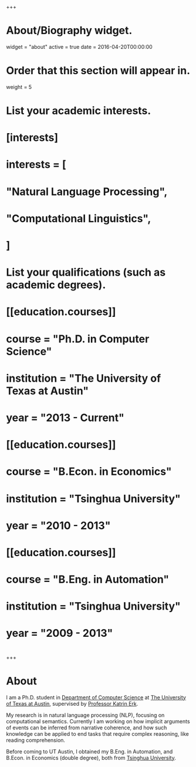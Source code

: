 +++
# About/Biography widget.
widget = "about"
active = true
date = 2016-04-20T00:00:00

# Order that this section will appear in.
weight = 5

# List your academic interests.
# [interests]
#   interests = [
#     "Natural Language Processing",
#     "Computational Linguistics",
#   ]

# List your qualifications (such as academic degrees).
# [[education.courses]]
#   course = "Ph.D. in Computer Science"
#   institution = "The University of Texas at Austin"
#   year = "2013 - Current"
# 
# [[education.courses]]
#   course = "B.Econ. in Economics"
#   institution = "Tsinghua University"
#   year = "2010 - 2013"
# 
# [[education.courses]]
#   course = "B.Eng. in Automation"
#   institution = "Tsinghua University"
#   year = "2009 - 2013"
#  
+++

# About

I am a Ph.D. student in [Department of Computer Science](https://www.cs.utexas.edu) at [The University of Texas at Austin](https://www.utexas.edu), supervised by [Professor Katrin Erk](http://www.katrinerk.com).

My research is in natural language processing (NLP), focusing on computational semantics. Currently I am working on how implicit arguments of events can be inferred from narrative coherence, and how such knowledge can be applied to end tasks that require complex reasoning, like reading comprehension.

Before coming to UT Austin, I obtained my B.Eng. in Automation, and B.Econ. in Economics (double degree), both from [Tsinghua University](http://www.tsinghua.edu.cn).
